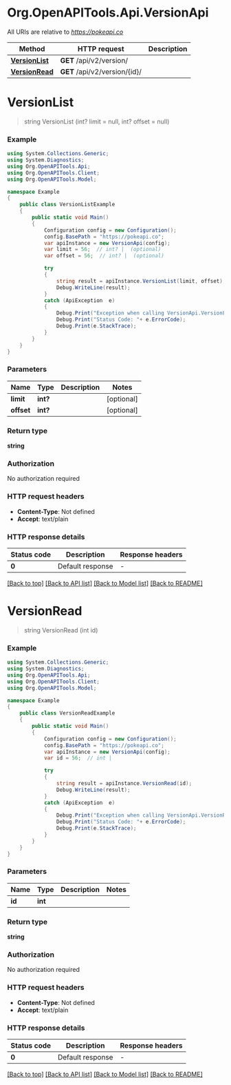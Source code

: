 # Org.OpenAPITools.Api.VersionApi

All URIs are relative to *https://pokeapi.co*

Method | HTTP request | Description
------------- | ------------- | -------------
[**VersionList**](VersionApi.md#versionlist) | **GET** /api/v2/version/ | 
[**VersionRead**](VersionApi.md#versionread) | **GET** /api/v2/version/{id}/ | 


<a name="versionlist"></a>
# **VersionList**
> string VersionList (int? limit = null, int? offset = null)



### Example
```csharp
using System.Collections.Generic;
using System.Diagnostics;
using Org.OpenAPITools.Api;
using Org.OpenAPITools.Client;
using Org.OpenAPITools.Model;

namespace Example
{
    public class VersionListExample
    {
        public static void Main()
        {
            Configuration config = new Configuration();
            config.BasePath = "https://pokeapi.co";
            var apiInstance = new VersionApi(config);
            var limit = 56;  // int? |  (optional) 
            var offset = 56;  // int? |  (optional) 

            try
            {
                string result = apiInstance.VersionList(limit, offset);
                Debug.WriteLine(result);
            }
            catch (ApiException  e)
            {
                Debug.Print("Exception when calling VersionApi.VersionList: " + e.Message );
                Debug.Print("Status Code: "+ e.ErrorCode);
                Debug.Print(e.StackTrace);
            }
        }
    }
}
```

### Parameters

Name | Type | Description  | Notes
------------- | ------------- | ------------- | -------------
 **limit** | **int?**|  | [optional] 
 **offset** | **int?**|  | [optional] 

### Return type

**string**

### Authorization

No authorization required

### HTTP request headers

 - **Content-Type**: Not defined
 - **Accept**: text/plain


### HTTP response details
| Status code | Description | Response headers |
|-------------|-------------|------------------|
| **0** | Default response |  -  |

[[Back to top]](#) [[Back to API list]](../README.md#documentation-for-api-endpoints) [[Back to Model list]](../README.md#documentation-for-models) [[Back to README]](../README.md)

<a name="versionread"></a>
# **VersionRead**
> string VersionRead (int id)



### Example
```csharp
using System.Collections.Generic;
using System.Diagnostics;
using Org.OpenAPITools.Api;
using Org.OpenAPITools.Client;
using Org.OpenAPITools.Model;

namespace Example
{
    public class VersionReadExample
    {
        public static void Main()
        {
            Configuration config = new Configuration();
            config.BasePath = "https://pokeapi.co";
            var apiInstance = new VersionApi(config);
            var id = 56;  // int | 

            try
            {
                string result = apiInstance.VersionRead(id);
                Debug.WriteLine(result);
            }
            catch (ApiException  e)
            {
                Debug.Print("Exception when calling VersionApi.VersionRead: " + e.Message );
                Debug.Print("Status Code: "+ e.ErrorCode);
                Debug.Print(e.StackTrace);
            }
        }
    }
}
```

### Parameters

Name | Type | Description  | Notes
------------- | ------------- | ------------- | -------------
 **id** | **int**|  | 

### Return type

**string**

### Authorization

No authorization required

### HTTP request headers

 - **Content-Type**: Not defined
 - **Accept**: text/plain


### HTTP response details
| Status code | Description | Response headers |
|-------------|-------------|------------------|
| **0** | Default response |  -  |

[[Back to top]](#) [[Back to API list]](../README.md#documentation-for-api-endpoints) [[Back to Model list]](../README.md#documentation-for-models) [[Back to README]](../README.md)

